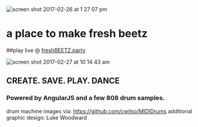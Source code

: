
![screen shot 2017-02-26 at 1 27 07 pm](https://cloud.githubusercontent.com/assets/23041341/23368939/31aec4dc-fcd5-11e6-90d9-1e0b7419743a.png)

# a place to make fresh beetz     
##play live @ [freshBEETZ.party](url)

![screen shot 2017-02-27 at 10 14 43 am](https://cloud.githubusercontent.com/assets/23041341/23369035/9fb0dccc-fcd5-11e6-9c4d-331843c4cbbc.png)


## CREATE. SAVE. PLAY. DANCE



### Powered by AngularJS and a few 808 drum samples.
drum machine images via: https://github.com/cwilso/MIDIDrums
additional graphic design: Luke Woodward
